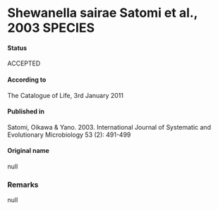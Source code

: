 # Shewanella sairae Satomi et al., 2003 SPECIES

#### Status
ACCEPTED

#### According to
The Catalogue of Life, 3rd January 2011

#### Published in
Satomi, Oikawa & Yano. 2003. International Journal of Systematic and Evolutionary Microbiology 53 (2): 491-499

#### Original name
null

### Remarks
null
